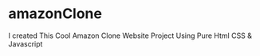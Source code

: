 # amazonClone
I created This Cool Amazon Clone Website  Project  Using Pure Html CSS &amp; Javascript  
